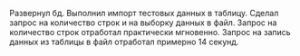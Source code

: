 Развернул бд.
Выполнил импорт тестовых данных в таблицу.
Сделал запрос на количество строк и на выборку данных в файл.
Запрос на количество строк отработал практически мгновенно.
Запрос на запись данных из таблицы в файл отработал примерно 14 секунд.